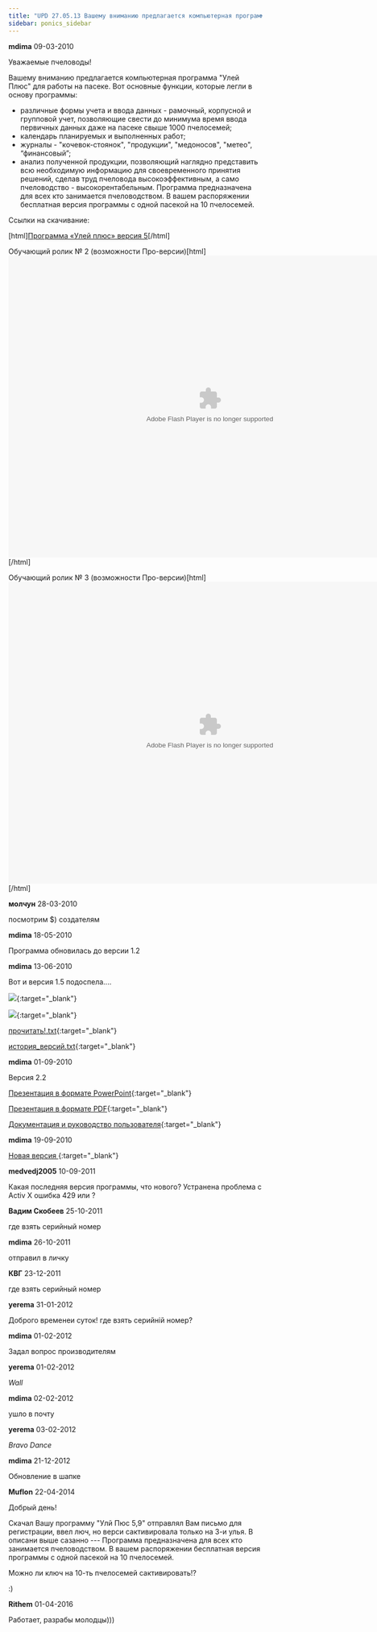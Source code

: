 ```yaml
---
title: "UPD 27.05.13 Вашему вниманию предлагается компьютерная программа \"Улей Плюс\""
sidebar: ponics_sidebar
---
```


**mdima** 09-03-2010

Уважаемые пчеловоды!

Вашему вниманию предлагается компьютерная программа "Улей Плюс" для работы на пасеке. Вот основные функции, которые легли в основу программы:

- различные формы учета и ввода данных - рамочный, корпусной и групповой учет, позволяющие свести до минимума время ввода первичных данных даже на пасеке свыше 1000 пчелосемей;
- календарь планируемых и выполненных работ;
- журналы - "кочевок-стоянок", "продукции", "медоносов", "метео", “финансовый”;
- анализ полученной продукции, позволяющий наглядно представить всю необходимую информацию для своевременного принятия решений, сделав труд пчеловода высокоэффективным, а само пчеловодство - высокорентабельным. 
 Программа предназначена для всех кто занимается пчеловодством. В вашем распоряжении бесплатная версия программы с одной пасекой на 10 пчелосемей.

Ссылки на скачивание:

[html]<a href="http://www.ponics.ru/mdima/setupfree5.zip">Программа «Улей плюс» версия 5</a>[/html]

Обучающий ролик № 2 (возможности Про-версии)[html]&#13;<object classid="clsid:D27CDB6E-AE6D-11cf-96B8-444553540000" codebase="http://download.macromedia.com/pub/shockwave/cabs/flash/swflash.cab#version=5,0,0,0" width="800" height="600"> &#13;<param name=movie value="http://www.ponics.ru/mdima/uley2.swf"> &#13;<param name=quality value=high> &#13;<embed src="http://www.ponics.ru/mdima/uley2.swf" quality=high pluginspage="http://www.macromedia.com/shockwave/download/index.cgi?P1_Prod_Version=ShockwaveFlash" type="application/x-shockwave-flash" width="800" height="600"></embed></object>&#13;[/html]

Обучающий ролик № 3 (возможности Про-версии)[html]&#13;<object classid="clsid:D27CDB6E-AE6D-11cf-96B8-444553540000" codebase="http://download.macromedia.com/pub/shockwave/cabs/flash/swflash.cab#version=5,0,0,0" width="800" height="600"> &#13;<param name=movie value="http://www.ponics.ru/mdima/rolk_N_3.swf"> &#13;<param name=quality value=high> &#13;<embed src="http://www.ponics.ru/mdima/rolk_N_3.swf" quality=high pluginspage="http://www.macromedia.com/shockwave/download/index.cgi?P1_Prod_Version=ShockwaveFlash" type="application/x-shockwave-flash" width="800" height="600"></embed></object>&#13;[/html]


**молчун** 28-03-2010

посмотрим $) создателям


**mdima** 18-05-2010

Программа обновилась до версии 1.2


**mdima** 13-06-2010

Вот и версия 1.5 подоспела....

[![](http://s3.postimage.org/FT6wS.jpg)](http://s3.postimage.org/FT6wS.jpg){:target="_blank"}

[![](http://s3.postimage.org/FTbw9.jpg)](http://s3.postimage.org/FTbw9.jpg){:target="_blank"}

[прочитать!.txt](https://t.me/ponics_ru_files/3508){:target="_blank"}

[история_версий.txt](https://t.me/ponics_ru_files/3509){:target="_blank"}

**mdima** 01-09-2010

Версия 2.2

[Презентация в формате PowerPoint](http://www.ponics.ru/mdima/u/presentation.pptx){:target="_blank"}

[Презентация в формате PDF](http://www.ponics.ru/mdima/u/presentation.pdf){:target="_blank"}

[Документация и руководство пользователя](http://www.ponics.ru/mdima/u/1900.zip){:target="_blank"}


**mdima** 19-09-2010

[Новая версия ](http://www.ponics.ru/mdima/setupfree.zip){:target="_blank"}


**medvedj2005** 10-09-2011

Какая последняя версия программы, что нового? Устранена проблема с Activ X ошибка 429 или ?


**Вадим Скобеев** 25-10-2011

где взять серийный номер


**mdima** 26-10-2011

отправил в личку


**КВГ** 23-12-2011

где взять серийный номер


**yerema** 31-01-2012

Доброго временеи суток! где взять серийній номер?


**mdima** 01-02-2012

Задал вопрос производителям


**yerema** 01-02-2012

 *Wall*


**mdima** 02-02-2012

ушло в почту


**yerema** 03-02-2012

 *Bravo* *Dance* 


**mdima** 21-12-2012

Обновление в шапке


**Muflon** 22-04-2014

Добрый день!

Скачал Вашу программу "Улй Пюс 5,9" отправлял Вам письмо для регистрации, ввел люч, но верси сактивировала только на 3-и улья. В описани выше сазанно --- Программа предназначена для всех кто занимается пчеловодством. В вашем распоряжении бесплатная версия программы с одной пасекой на 10 пчелосемей.

Можно ли ключ на 10-ть пчелосемей сактивировать!?

:)


**Rithem** 01-04-2016

Работает, разрабы молодцы)))


